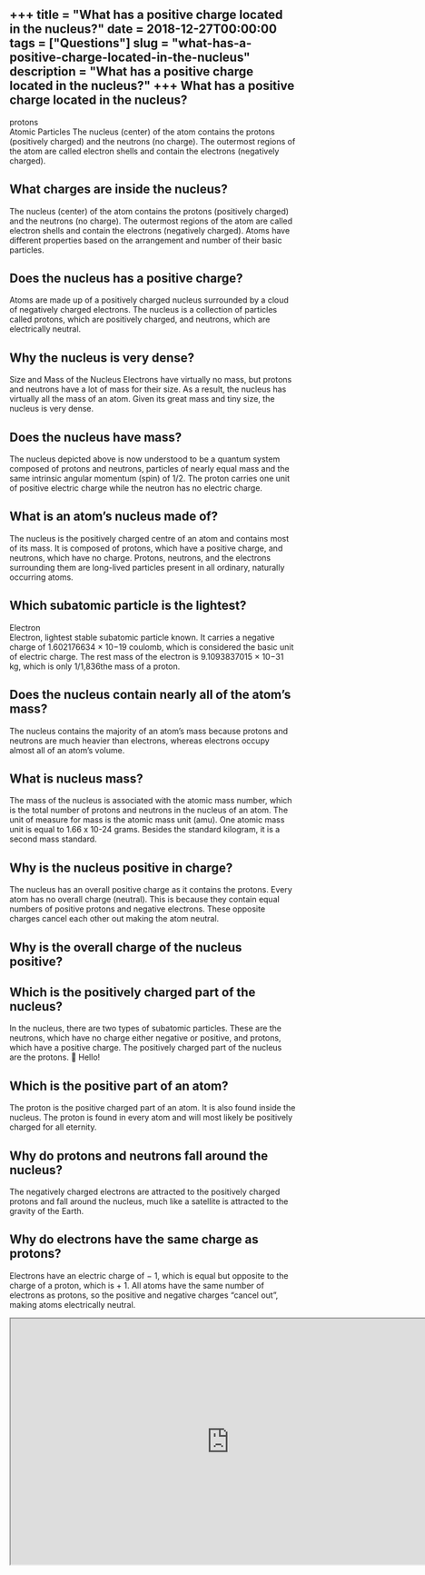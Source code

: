 +++
title = "What has a positive charge located in the nucleus?"
date = 2018-12-27T00:00:00
tags = ["Questions"]
slug = "what-has-a-positive-charge-located-in-the-nucleus"
description = "What has a positive charge located in the nucleus?"
+++
What has a positive charge located in the nucleus?
--------------------------------------------------

protons  
Atomic Particles The nucleus (center) of the atom contains the protons (positively charged) and the neutrons (no charge). The outermost regions of the atom are called electron shells and contain the electrons (negatively charged).

What charges are inside the nucleus?
------------------------------------

The nucleus (center) of the atom contains the protons (positively charged) and the neutrons (no charge). The outermost regions of the atom are called electron shells and contain the electrons (negatively charged). Atoms have different properties based on the arrangement and number of their basic particles.

Does the nucleus has a positive charge?
---------------------------------------

Atoms are made up of a positively charged nucleus surrounded by a cloud of negatively charged electrons. The nucleus is a collection of particles called protons, which are positively charged, and neutrons, which are electrically neutral.

Why the nucleus is very dense?
------------------------------

Size and Mass of the Nucleus Electrons have virtually no mass, but protons and neutrons have a lot of mass for their size. As a result, the nucleus has virtually all the mass of an atom. Given its great mass and tiny size, the nucleus is very dense.

Does the nucleus have mass?
---------------------------

The nucleus depicted above is now understood to be a quantum system composed of protons and neutrons, particles of nearly equal mass and the same intrinsic angular momentum (spin) of 1/2. The proton carries one unit of positive electric charge while the neutron has no electric charge.

What is an atom’s nucleus made of?
----------------------------------

The nucleus is the positively charged centre of an atom and contains most of its mass. It is composed of protons, which have a positive charge, and neutrons, which have no charge. Protons, neutrons, and the electrons surrounding them are long-lived particles present in all ordinary, naturally occurring atoms.

Which subatomic particle is the lightest?
-----------------------------------------

Electron  
Electron, lightest stable subatomic particle known. It carries a negative charge of 1.602176634 × 10−19 coulomb, which is considered the basic unit of electric charge. The rest mass of the electron is 9.1093837015 × 10−31 kg, which is only 1/1,836the mass of a proton.

Does the nucleus contain nearly all of the atom’s mass?
-------------------------------------------------------

The nucleus contains the majority of an atom’s mass because protons and neutrons are much heavier than electrons, whereas electrons occupy almost all of an atom’s volume.

What is nucleus mass?
---------------------

The mass of the nucleus is associated with the atomic mass number, which is the total number of protons and neutrons in the nucleus of an atom. The unit of measure for mass is the atomic mass unit (amu). One atomic mass unit is equal to 1.66 x 10-24 grams. Besides the standard kilogram, it is a second mass standard.

Why is the nucleus positive in charge?
--------------------------------------

The nucleus has an overall positive charge as it contains the protons. Every atom has no overall charge (neutral). This is because they contain equal numbers of positive protons and negative electrons. These opposite charges cancel each other out making the atom neutral.

Why is the overall charge of the nucleus positive?
--------------------------------------------------

Which is the positively charged part of the nucleus?
----------------------------------------------------

In the nucleus, there are two types of subatomic particles. These are the neutrons, which have no charge either negative or positive, and protons, which have a positive charge. The positively charged part of the nucleus are the protons. 🙂 Hello!

Which is the positive part of an atom?
--------------------------------------

The proton is the positive charged part of an atom. It is also found inside the nucleus. The proton is found in every atom and will most likely be positively charged for all eternity.

Why do protons and neutrons fall around the nucleus?
----------------------------------------------------

The negatively charged electrons are attracted to the positively charged protons and fall around the nucleus, much like a satellite is attracted to the gravity of the Earth.

Why do electrons have the same charge as protons?
-------------------------------------------------

Electrons have an electric charge of − 1, which is equal but opposite to the charge of a proton, which is + 1. All atoms have the same number of electrons as protons, so the positive and negative charges “cancel out”, making atoms electrically neutral.

<iframe allow="accelerometer; autoplay; clipboard-write; encrypted-media; gyroscope; picture-in-picture" allowfullscreen="" class="__youtube_prefs__  epyt-is-override  no-lazyload" data-no-lazy="1" data-origheight="433" data-origwidth="770" data-skipgform_ajax_framebjll="" height="433" id="_ytid_81694" loading="lazy" src="https://www.youtube.com/embed/3Yg56FLfhfI?enablejsapi=1&autoplay=0&cc_load_policy=0&cc_lang_pref=&iv_load_policy=1&loop=0&modestbranding=0&rel=1&fs=1&playsinline=0&autohide=2&theme=dark&color=red&controls=1&" title="YouTube player" width="770"></iframe>